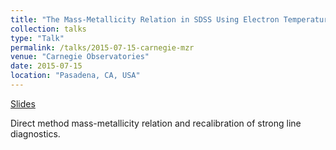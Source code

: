 ```yaml
---
title: "The Mass-Metallicity Relation in SDSS Using Electron Temperature Measurements"
collection: talks
type: "Talk"
permalink: /talks/2015-07-15-carnegie-mzr
venue: "Carnegie Observatories"
date: 2015-07-15
location: "Pasadena, CA, USA"
---
```


[Slides](https://bretthandrews.github.io/files/talks/2015-07-15-carnegie-mzr.pdf)

Direct method mass-metallicity relation and recalibration of strong line diagnostics.
